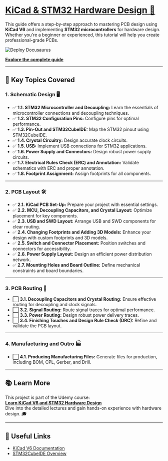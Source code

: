 # [KiCad & STM32 Hardware Design 🔧](https://www.udemy.com/course/learn-kicad-v6-and-stm32-hardware-design/)

This guide offers a step-by-step approach to mastering PCB design using **KiCad V6** and implementing **STM32 microcontrollers** for hardware design. Whether you're a beginner or experienced, this tutorial will help you create professional-grade PCBs.

![Deploy Docusaurus](https://github.com/CagriCatik/PCB-Design-with-KiCad/actions/workflows/deploy.yml/badge.svg)

[**Explore the complete guide**](https://cagricatik.github.io/STM32-HW-Design-with-KiCAD/)  

---

## 🌟 Key Topics Covered

### 1. Schematic Design 🖥️
- ✅ **1.1. STM32 Microcontroller and Decoupling:** Learn the essentials of microcontroller connections and decoupling techniques.
- ✅ **1.2. STM32 Configuration Pins:** Configure pins for optimal performance.
- ✅ **1.3. Pin-Out and STM32CubeIDE:** Map the STM32 pinout using STM32CubeIDE.
- ✅ **1.4. Crystal Circuitry:** Design accurate clock circuits.
- ✅ **1.5. USB:** Implement USB connections for STM32 applications.
- ✅ **1.6. Power Supply and Connectors:** Design robust power supply circuits.
- ✅ **1.7. Electrical Rules Check (ERC) and Annotation:** Validate schematics with ERC and proper annotation.
- ✅ **1.8. Footprint Assignment:** Assign footprints for all components.

---

### 2. PCB Layout 🛠️
- ✅ **2.1. KiCad PCB Set-Up:** Prepare your project with essential settings.
- ✅ **2.2. MCU, Decoupling Capacitors, and Crystal Layout:** Optimize placement for key components.
- ✅ **2.3. USB and SWD Layout:** Arrange USB and SWD components for clear routing.
- ✅ **2.4. Changing Footprints and Adding 3D Models:** Enhance your design with custom footprints and 3D models.
- ✅ **2.5. Switch and Connector Placement:** Position switches and connectors for accessibility.
- ✅ **2.6. Power Supply Layout:** Design an efficient power distribution network.
- ✅ **2.7. Mounting Holes and Board Outline:** Define mechanical constraints and board boundaries.

---

### 3. PCB Routing 🚀
- ⬜ **3.1. Decoupling Capacitors and Crystal Routing:** Ensure effective routing for decoupling and clock signals.
- ⬜ **3.2. Signal Routing:** Route signal traces for optimal performance.
- ⬜ **3.3. Power Routing:** Design robust power delivery traces.
- ⬜ **3.4. Finishing Touches and Design Rule Check (DRC):** Refine and validate the PCB layout.

---

### 4. Manufacturing and Outro 🏭
- ⬜ **4.1. Producing Manufacturing Files:** Generate files for production, including BOM, CPL, Gerber, and Drill.

---

## 📚 Learn More
This project is part of the Udemy course:  
**[Learn KiCad V6 and STM32 Hardware Design](https://www.udemy.com/course/learn-kicad-v6-and-stm32-hardware-design/)**  
Dive into the detailed lectures and gain hands-on experience with hardware design. 🎓

---

## 🔗 Useful Links
- [KiCad V6 Documentation](https://docs.kicad.org/)
- [STM32CubeIDE Overview](https://www.st.com/en/development-tools/stm32cubeide.html)
